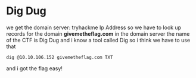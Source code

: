 
# Dig Dug

we get the domain server: tryhackme Ip Address
so we have to look up records for the domain **givemetheflag.com** in the domain server
the name of the CTF is Dig Dug and i know a tool called Dig so i think we have to use that

`dig @10.10.106.152 givemetheflag.com TXT`

and i got the flag easy!


